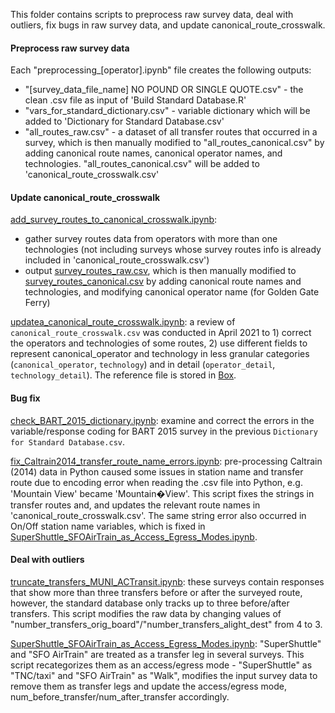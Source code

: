 This folder contains scripts to preprocess raw survey data, deal with outliers, fix bugs in raw survey data, and update canonical_route_crosswalk.

#### Preprocess raw survey data

Each "preprocessing_[operator].ipynb" file creates the following outputs:
* "[survey_data_file_name] NO POUND OR SINGLE QUOTE.csv" - the clean .csv file as input of 'Build Standard Database.R'
* "vars_for_standard_dictionary.csv" - variable dictionary which will be added to 'Dictionary for Standard Database.csv'
* "all_routes_raw.csv" - a dataset of all transfer routes that occurred in a survey, which is then manually modified to "all_routes_canonical.csv" by adding canonical route names, canonical operator names, and technologies. "all_routes_canonical.csv" will be added to 'canonical_route_crosswalk.csv'

#### Update canonical_route_crosswalk

[add_survey_routes_to_canonical_crosswalk.ipynb](add_survey_routes_to_canonical_crosswalk.ipynb):
* gather survey routes data from operators with more than one technologies (not including surveys whose survey routes info is already included in 'canonical_route_crosswalk.csv')
* output [survey_routes_raw.csv](survey_routes_raw.csv), which is then manually modified to [survey_routes_canonical.csv](survey_routes_canonical.csv) by adding canonical route names and technologies, and modifying canonical operator name (for Golden Gate Ferry)

[updatea_canonical_route_crosswalk.ipynb](updatea_canonical_route_crosswalk.ipynb): a review of `canonical_route_crosswalk.csv` was conducted in April 2021 to 1) correct the operators and technologies of some routes, 2) use different fields to represent canonical_operator and technology in less granular categories (`canonical_operator`, `technology`) and in detail (`operator_detail`, `technology_detail`). The reference file is stored in [Box](https://mtcdrive.box.com/s/d7hmg5t29p50l5tz5obevsppvxc905at).

#### Bug fix

[check_BART_2015_dictionary.ipynb](check_BART_2015_dictionary.ipynb): examine and correct the errors in the variable/response coding for BART 2015 survey in the previous `Dictionary for Standard Database.csv`.

[fix_Caltrain2014_transfer_route_name_errors.ipynb](fix_Caltrain2014_transfer_route_name_errors.ipynb): pre-processing Caltrain (2014) data in Python caused some issues in station name and transfer route due to encoding error when reading the .csv file into Python, e.g. 'Mountain View' became 'Mountain�View'. This script fixes the strings in transfer routes and, and updates the relevant route names in 'canonical_route_crosswalk.csv'. The same string error also occurred in On/Off station name variables, which is fixed in [SuperShuttle_SFOAirTrain_as_Access_Egress_Modes.ipynb](SuperShuttle_SFOAirTrain_as_Access_Egress_Modes.ipynb).

#### Deal with outliers

[truncate_transfers_MUNI_ACTransit.ipynb](truncate_transfers_MUNI_ACTransit.ipynb): these surveys contain responses that show more than three transfers before or after the surveyed route, however, the standard database only tracks up to three before/after transfers. This script modifies the raw data by changing values of "number_transfers_orig_board"/"number_transfers_alight_dest" from 4 to 3.

[SuperShuttle_SFOAirTrain_as_Access_Egress_Modes.ipynb](SuperShuttle_SFOAirTrain_as_Access_Egress_Modes.ipynb): "SuperShuttle" and "SFO AirTrain" are treated as a transfer leg in several surveys. This script recategorizes them as an access/egress mode - "SuperShuttle" as "TNC/taxi" and "SFO AirTrain" as "Walk", modifies the input survey data to remove them as transfer legs and update the access/egress mode, num_before_transfer/num_after_transfer accordingly.
